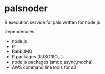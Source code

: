 palsnoder
=========

R execution service for pals written for node.js

Dependencies
* node.js
* R
* RabbitMQ
* R packages (RJSONIO,..)
* node.js packages (amqp,async,mocha)
* AWS command line tools for s3
